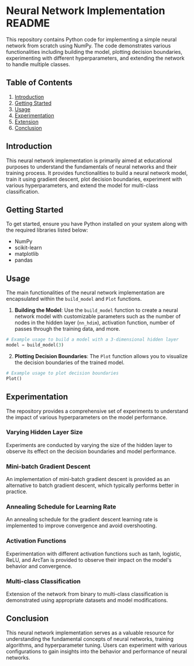 # Neural Network Implementation README

This repository contains Python code for implementing a simple neural network from scratch using NumPy. The code demonstrates various functionalities including building the model, plotting decision boundaries, experimenting with different hyperparameters, and extending the network to handle multiple classes.

## Table of Contents
1. [Introduction](#introduction)
2. [Getting Started](#getting-started)
3. [Usage](#usage)
4. [Experimentation](#experimentation)
5. [Extension](#extension)
6. [Conclusion](#conclusion)

## Introduction
This neural network implementation is primarily aimed at educational purposes to understand the fundamentals of neural networks and their training process. It provides functionalities to build a neural network model, train it using gradient descent, plot decision boundaries, experiment with various hyperparameters, and extend the model for multi-class classification.

## Getting Started
To get started, ensure you have Python installed on your system along with the required libraries listed below:
- NumPy
- scikit-learn
- matplotlib
- pandas

## Usage
The main functionalities of the neural network implementation are encapsulated within the `build_model` and `Plot` functions.

1. **Building the Model**: Use the `build_model` function to create a neural network model with customizable parameters such as the number of nodes in the hidden layer (`nn_hdim`), activation function, number of passes through the training data, and more.

```python
# Example usage to build a model with a 3-dimensional hidden layer
model = build_model(3)
```

2. **Plotting Decision Boundaries**: The `Plot` function allows you to visualize the decision boundaries of the trained model.

```python
# Example usage to plot decision boundaries
Plot()
```

## Experimentation
The repository provides a comprehensive set of experiments to understand the impact of various hyperparameters on the model performance.

### Varying Hidden Layer Size
Experiments are conducted by varying the size of the hidden layer to observe its effect on the decision boundaries and model performance.

### Mini-batch Gradient Descent
An implementation of mini-batch gradient descent is provided as an alternative to batch gradient descent, which typically performs better in practice.

### Annealing Schedule for Learning Rate
An annealing schedule for the gradient descent learning rate is implemented to improve convergence and avoid overshooting.

### Activation Functions
Experimentation with different activation functions such as tanh, logistic, ReLU, and ArcTan is provided to observe their impact on the model's behavior and convergence.

### Multi-class Classification
Extension of the network from binary to multi-class classification is demonstrated using appropriate datasets and model modifications.

## Conclusion
This neural network implementation serves as a valuable resource for understanding the fundamental concepts of neural networks, training algorithms, and hyperparameter tuning. Users can experiment with various configurations to gain insights into the behavior and performance of neural networks.
